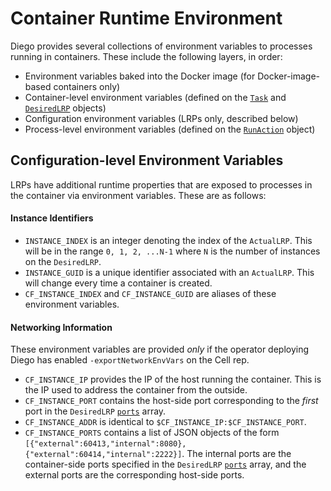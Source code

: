 # Container Runtime Environment

Diego provides several collections of environment variables to processes running in containers.  These include the following layers, in order:

- Environment variables baked into the Docker image (for Docker-image-based containers only)
- Container-level environment variables (defined on the [`Task`](tasks.md) and [`DesiredLRP`](lrps.md) objects)
- Configuration environment variables (LRPs only, described below)
- Process-level environment variables (defined on the [`RunAction`](actions.md#runaction) object)

## Configuration-level Environment Variables

LRPs have additional runtime properties that are exposed to processes in the container via environment variables. These are as follows:

#### Instance Identifiers

- `INSTANCE_INDEX` is an integer denoting the index of the `ActualLRP`.  This will be in the range `0, 1, 2, ...N-1` where `N` is the number of instances on the `DesiredLRP`.
- `INSTANCE_GUID` is a unique identifier associated with an `ActualLRP`.  This will change every time a container is created.
- `CF_INSTANCE_INDEX` and `CF_INSTANCE_GUID` are aliases of these environment variables.

#### Networking Information

These environment variables are provided *only* if the operator deploying Diego has enabled `-exportNetworkEnvVars` on the Cell rep.

- `CF_INSTANCE_IP` provides the IP of the host running the container.  This is the IP used to address the container from the outside.
- `CF_INSTANCE_PORT` contains the host-side port corresponding to the *first* port in the `DesiredLRP` [`ports`](lrps.md#ports) array.
- `CF_INSTANCE_ADDR` is identical to `$CF_INSTANCE_IP:$CF_INSTANCE_PORT`.
- `CF_INSTANCE_PORTS` contains a list of JSON objects of the form `[{"external":60413,"internal":8080},{"external":60414,"internal":2222}]`. The internal ports are the container-side ports specified in the `DesiredLRP` [`ports`](lrps.md#ports) array, and the external ports are the corresponding host-side ports.
